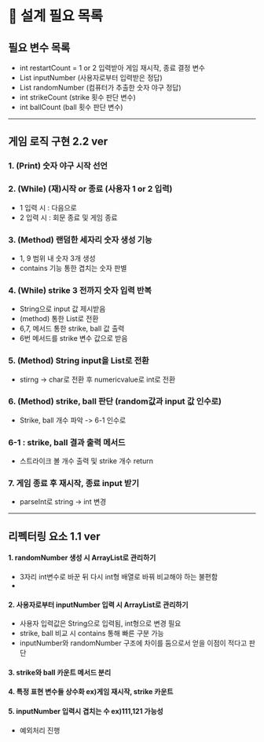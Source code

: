 # 🚀 설계 필요 목록

## 필요 변수 목록

- int restartCount = 1 or 2 입력받아 게임 재시작, 종료 결정 변수
- List<Integer> inputNumber (사용자로부터 입력받은 정답)
- List<Integer> randomNumber (컴퓨터가 추출한 숫자 야구 정답)
- int strikeCount (strike 횟수 판단 변수)
- int ballCount (ball 횟수 판단 변수)

------------------------------------

## 게임 로직 구현 2.2 ver

### 1. (Print) 숫자 야구 시작 선언

### 2. (While) (재)시작 or 종료 (사용자 1 or 2 입력)

+ 1 입력 시 : 다음으로
+ 2 입력 시 : 회문 종료 및 게임 종료

### 3. (Method) 랜덤한 세자리 숫자 생성 기능

+ 1, 9 범위 내 숫자 3개 생성
+ contains 기능 통한 겹치는 숫자 판별

### 4. (While) strike 3 전까지 숫자 입력 반복

+ String으로 input 값 제시받음
+ (method) 통한 List<Integer>로 전환
+ 6,7, 메서드 통한 strike, ball 값 출력
+ 6번 메서드를 strike 변수 값으로 받음

### 5. (Method) String input을 List<Integer>로 전환

+ stirng -> char로 전환 후 numericvalue로 int로 전환

### 6. (Method) strike, ball 판단 (random값과 input 값 인수로)

+ Strike, ball 개수 파악 -> 6-1 인수로

### 6-1 : strike, ball 결과 출력 메서드

+ 스트라이크 볼 개수 출력 및 strike 개수 return

### 7. 게임 종료 후 재시작, 종료 input 받기

+ parseInt로 string -> int 변경

-------------------------------------------

## 리펙터링 요소 1.1 ver

#### 1. randomNumber 생성 시 ArrayList로 관리하기

+ 3자리 int변수로 바꾼 뒤 다시 int형 배열로 바꿔 비교해야 하는 불편함
+

#### 2. 사용자로부터 inputNumber 입력 시 ArrayList로 관리하기

+ 사용자 입력값은 String으로 입력됨, int형으로 변경 필요
+ strike, ball 비교 시 contains 통해 빠른 구분 가능
+ inputNumber와 randomNumber 구조에 차이를 둠으로서 얻을 이점이 적다고 판단

#### 3. strike와 ball 카운트 메서드 분리

#### 4. 특정 표현 변수들 상수화 ex)게임 재시작, strike 카운트

#### 5. inputNumber 입력시 겹치는 수 ex)111,121 가능성

+ 예외처리 진행
